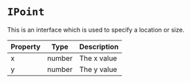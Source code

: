 # `IPoint`

This is an interface which is used to specify a location or size.

| Property | Type | Description |
| ------------- | ------------- | ----- |
| x | number | The x value |
| y | number | The y value |
